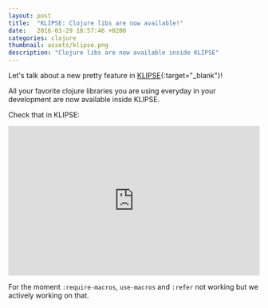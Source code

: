 ```yaml
---
layout: post
title:  "KLIPSE: Clojure libs are now available!"
date:   2016-03-29 18:57:46 +0200
categories: clojure
thumbnail: assets/klipse.png
description: "Clojure libs are now available inside KLIPSE"
---
```


Let's talk about a new pretty feature in [KLIPSE][app-url]{:target="_blank"}!

All your favorite clojure libraries you are using everyday in your development are now available inside KLIPSE.

Check that in KLIPSE:

<iframe frameborder="0" width="100%" height="300px"
    src="http://app.klipse.tech/?cljs_in=(ns%20my-ns%0A%20%20(%3Arequire%20%0A%20%20%20%20%5Bclojure.string%20%3Aas%20string%5D))%0A%0A(string%2Fblank%3F%20%22HELLO!!%22)&eval_only=1">
</iframe>

For the moment `:require-macros`, `use-macros` and `:refer` not working but we actively working on that.

[app-url]: http://app.klipse.tech